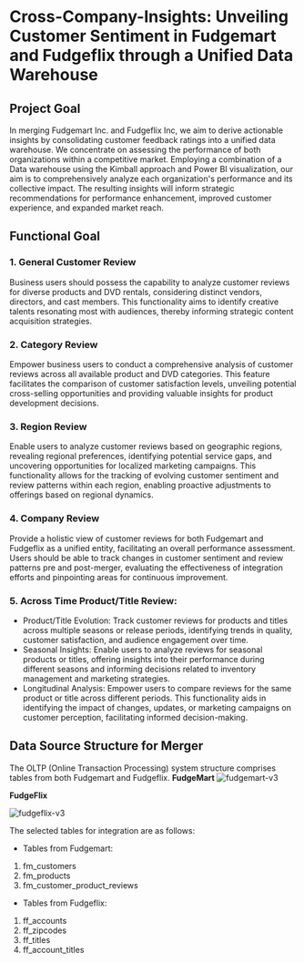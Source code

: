 # Cross-Company-Insights: Unveiling Customer Sentiment in Fudgemart and Fudgeflix through a Unified Data Warehouse

## Project Goal
In merging Fudgemart Inc. and Fudgeflix Inc, we aim to derive actionable insights by consolidating customer feedback ratings into a unified data warehouse. We concentrate on assessing the performance of both organizations within a competitive market. Employing a combination of a Data warehouse using the Kimball approach and Power BI visualization, our aim is to comprehensively analyze each organization's performance and its collective impact. The resulting insights will inform strategic recommendations for performance enhancement, improved customer experience, and expanded market reach.

## Functional Goal
### 1.	General Customer Review
Business users should possess the capability to analyze customer reviews for diverse products and DVD rentals, considering distinct vendors, directors, and cast members. This functionality aims to identify creative talents resonating most with audiences, thereby informing strategic content acquisition strategies.
### 2.	Category Review
Empower business users to conduct a comprehensive analysis of customer reviews across all available product and DVD categories. This feature facilitates the comparison of customer satisfaction levels, unveiling potential cross-selling opportunities and providing valuable insights for product development decisions.
### 3.	Region Review
Enable users to analyze customer reviews based on geographic regions, revealing regional preferences, identifying potential service gaps, and uncovering opportunities for localized marketing campaigns. This functionality allows for the tracking of evolving customer sentiment and review patterns within each region, enabling proactive adjustments to offerings based on regional dynamics.
### 4.	Company Review
Provide a holistic view of customer reviews for both Fudgemart and Fudgeflix as a unified entity, facilitating an overall performance assessment. Users should be able to track changes in customer sentiment and review patterns pre and post-merger, evaluating the effectiveness of integration efforts and pinpointing areas for continuous improvement.
### 5.	Across Time Product/Title Review:
- Product/Title Evolution: Track customer reviews for products and titles across multiple seasons or release periods, identifying trends in quality, customer satisfaction, and audience engagement over time.
- Seasonal Insights: Enable users to analyze reviews for seasonal products or titles, offering insights into their performance during different seasons and informing decisions related to inventory management and marketing strategies.
- Longitudinal Analysis: Empower users to compare reviews for the same product or title across different periods. This functionality aids in identifying the impact of changes, updates, or marketing campaigns on customer perception, facilitating informed decision-making.

## Data Source Structure for Merger

The OLTP (Online Transaction Processing) system structure comprises tables from both Fudgemart and Fudgeflix. 
**FudgeMart**
![fudgemart-v3](https://github.com/doshiharmish/Cross-Company-Insights/assets/16878994/d10c6d22-a368-432d-8b4d-33609c7a9d8a)

**FudgeFlix**

![fudgeflix-v3](https://github.com/doshiharmish/Cross-Company-Insights/assets/16878994/f35d6c06-0609-493b-95ab-f2c1aa63c566)

The selected tables for integration are as follows:
- Tables from Fudgemart:
1.	fm_customers
2.	fm_products
3.	fm_customer_product_reviews

- Tables from Fudgeflix:
1.	ff_accounts
2.	ff_zipcodes
3.	ff_titles
4.	ff_account_titles



